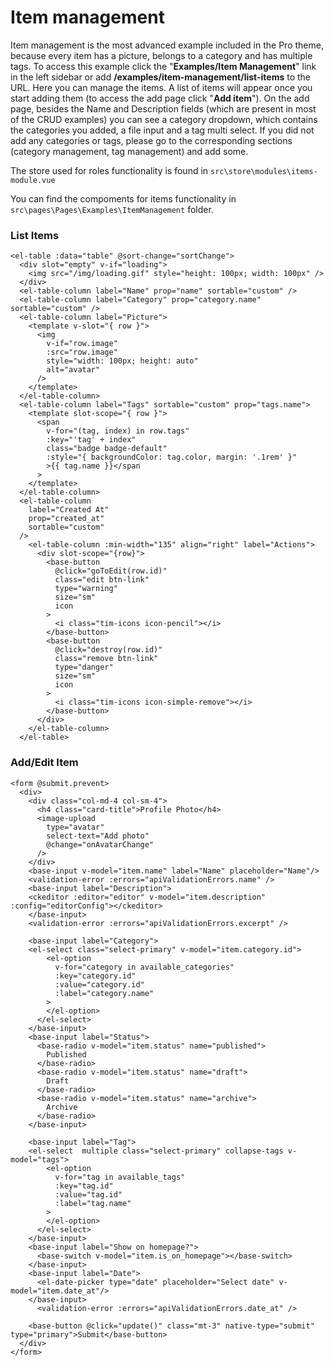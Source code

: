 # Item management

Item management is the most advanced example included in the Pro theme, because every item has a picture, belongs to a category and has multiple tags. To access this example click the "**Examples/Item Management**" link in the left sidebar or add **/examples/item-management/list-items** to the URL.
Here you can manage the items. A list of items will appear once you start adding them (to access the add page click "**Add item**").
On the add page, besides the Name and Description fields (which are present in most of the CRUD examples) you can see a category dropdown, which contains the categories you added, a file input and a tag multi select. If you did not add any categories or tags, please go to the corresponding sections (category management, tag management) and add some.

The store used for roles functionality is found in `src\store\modules\items-module.vue`

You can find the compoments for items functionality in `src\pages\Pages\Examples\ItemManagement` folder.

### List Items

```
<el-table :data="table" @sort-change="sortChange">
  <div slot="empty" v-if="loading">
    <img src="/img/loading.gif" style="height: 100px; width: 100px" />
  </div>
  <el-table-column label="Name" prop="name" sortable="custom" />
  <el-table-column label="Category" prop="category.name" sortable="custom" />
  <el-table-column label="Picture">
    <template v-slot="{ row }">
      <img
        v-if="row.image"
        :src="row.image"
        style="width: 100px; height: auto"
        alt="avatar"
      />
    </template>
  </el-table-column>
  <el-table-column label="Tags" sortable="custom" prop="tags.name">
    <template slot-scope="{ row }">
      <span
        v-for="(tag, index) in row.tags"
        :key="'tag' + index"
        class="badge badge-default"
        :style="{ backgroundColor: tag.color, margin: '.1rem' }"
        >{{ tag.name }}</span
      >
    </template>
  </el-table-column>
  <el-table-column
    label="Created At"
    prop="created_at"
    sortable="custom"
  />
    <el-table-column :min-width="135" align="right" label="Actions">
      <div slot-scope="{row}">
        <base-button
          @click="goToEdit(row.id)"
          class="edit btn-link"
          type="warning"
          size="sm"
          icon
        >
          <i class="tim-icons icon-pencil"></i>
        </base-button>
        <base-button
          @click="destroy(row.id)"
          class="remove btn-link"
          type="danger"
          size="sm"
          icon
        >
          <i class="tim-icons icon-simple-remove"></i>
        </base-button>
      </div>
    </el-table-column>
  </el-table>
```

### Add/Edit Item

```
<form @submit.prevent>
  <div>
    <div class="col-md-4 col-sm-4">
      <h4 class="card-title">Profile Photo</h4>
      <image-upload
        type="avatar"
        select-text="Add photo"
        @change="onAvatarChange"
      />
    </div>
    <base-input v-model="item.name" label="Name" placeholder="Name"/>
    <validation-error :errors="apiValidationErrors.name" />
    <base-input label="Description">
    <ckeditor :editor="editor" v-model="item.description" :config="editorConfig"></ckeditor>
    </base-input>
    <validation-error :errors="apiValidationErrors.excerpt" />

    <base-input label="Category">
    <el-select class="select-primary" v-model="item.category.id">
        <el-option
          v-for="category in available_categories"
          :key="category.id"
          :value="category.id"
          :label="category.name"
        >
        </el-option>
      </el-select>
    </base-input>
    <base-input label="Status">
      <base-radio v-model="item.status" name="published">
        Published
      </base-radio>
      <base-radio v-model="item.status" name="draft">
        Draft
      </base-radio>
      <base-radio v-model="item.status" name="archive">
        Archive
      </base-radio>
    </base-input>

    <base-input label="Tag">
    <el-select  multiple class="select-primary" collapse-tags v-model="tags">
        <el-option
          v-for="tag in available_tags"
          :key="tag.id"
          :value="tag.id"
          :label="tag.name"
        >
        </el-option>
      </el-select>
    </base-input>
    <base-input label="Show on homepage?">
      <base-switch v-model="item.is_on_homepage"></base-switch>
    </base-input>
    <base-input label="Date">
      <el-date-picker type="date" placeholder="Select date" v-model="item.date_at"/>
    </base-input>
      <validation-error :errors="apiValidationErrors.date_at" />
  
    <base-button @click="update()" class="mt-3" native-type="submit" type="primary">Submit</base-button>
  </div>
</form>
```
